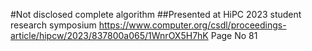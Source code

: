 #Not disclosed complete algorithm 
##Presented at HiPC 2023 student research symposium
https://www.computer.org/csdl/proceedings-article/hipcw/2023/837800a065/1WnrOX5H7hK Page No 81

